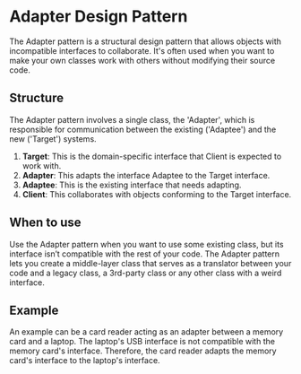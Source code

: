 # Adapter Design Pattern

The Adapter pattern is a structural design pattern that allows objects with incompatible interfaces to collaborate. It's often used when you want to make your own classes work with others without modifying their source code.

## Structure

The Adapter pattern involves a single class, the 'Adapter', which is responsible for communication between the existing ('Adaptee') and the new ('Target') systems.

1. **Target**: This is the domain-specific interface that Client is expected to work with.
2. **Adapter**: This adapts the interface Adaptee to the Target interface.
3. **Adaptee**: This is the existing interface that needs adapting.
4. **Client**: This collaborates with objects conforming to the Target interface.

## When to use

Use the Adapter pattern when you want to use some existing class, but its interface isn’t compatible with the rest of your code. The Adapter pattern lets you create a middle-layer class that serves as a translator between your code and a legacy class, a 3rd-party class or any other class with a weird interface.

## Example

An example can be a card reader acting as an adapter between a memory card and a laptop. The laptop's USB interface is not compatible with the memory card's interface. Therefore, the card reader adapts the memory card's interface to the laptop's interface.
